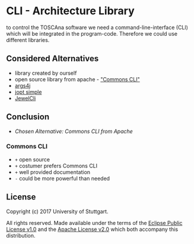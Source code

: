 # CLI - Architecture Library
to control the TOSCAna software we need a command-line-interface (CLI) which will be integrated in the program-code. Therefore we could use different libraries.

## Considered Alternatives

* library created by ourself
* open source library from apache - ["Commons CLI"](https://commons.apache.org/proper/commons-cli/index.html)
* [args4j](https://github.com/kohsuke/args4j)
* [jopt simple](http://pholser.github.io/jopt-simple/examples.html)
* [JewelCli](http://jewelcli.lexicalscope.com/)


## Conclusion

* *Chosen Alternative: Commons CLI from Apache*

### Commons CLI

* `+` open source
* `+` costumer prefers Commons CLI
* `+` well provided documentation
* `-` could be more powerful than needed


## License

Copyright (c) 2017 University of Stuttgart.

All rights reserved. Made available under the terms of the [Eclipse Public License v1.0] and the [Apache License v2.0] which both accompany this distribution.

 [Apache License v2.0]: http://www.apache.org/licenses/LICENSE-2.0.html
 [Eclipse Public License v1.0]: http://www.eclipse.org/legal/epl-v10.html
